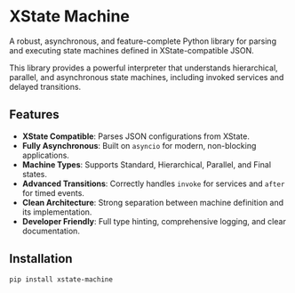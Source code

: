 # XState Machine

A robust, asynchronous, and feature-complete Python library for parsing and executing state machines defined in XState-compatible JSON.

This library provides a powerful interpreter that understands hierarchical, parallel, and asynchronous state machines, including invoked services and delayed transitions.

## Features

-   **XState Compatible**: Parses JSON configurations from XState.
-   **Fully Asynchronous**: Built on `asyncio` for modern, non-blocking applications.
-   **Machine Types**: Supports Standard, Hierarchical, Parallel, and Final states.
-   **Advanced Transitions**: Correctly handles `invoke` for services and `after` for timed events.
-   **Clean Architecture**: Strong separation between machine definition and its implementation.
-   **Developer Friendly**: Full type hinting, comprehensive logging, and clear documentation.

## Installation

```bash
pip install xstate-machine
